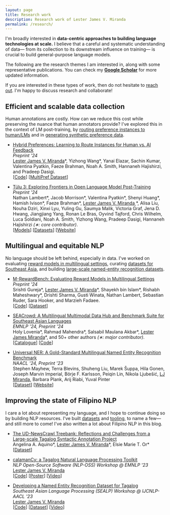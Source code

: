 ```yaml
---
layout: page
title: Research work
description: Research work of Lester James V. Miranda
permalink: /research/
---
```


<!-- 【[🎓 Google Scholar](https://scholar.google.co.jp/citations?user=2RtnNKEAAAAJ&hl=en)】
【[📚 Semantic Scholar](https://www.semanticscholar.org/author/Lester-James-Validad-Miranda/13614871)】 -->

I'm broadly interested in **data-centric approaches to building language technologies at scale.**
I believe that a careful and systematic understanding of data&mdash; from its collection to its downstream influence on training&mdash; is crucial to build general-purpose language models.

The following are the research themes I am interested in, along with some representative publications.
You can check my [**Google Scholar**](https://scholar.google.co.jp/citations?user=2RtnNKEAAAAJ&hl=en) for more updated information.

If you are interested in these types of work, then do not hesitate to [reach out](mailto:ljvmiranda@gmail.com).
I'm happy to discuss research and collaborate!

## Efficient and scalable data collection

Human annotations are costly. How can we reduce this cost while preserving the nuance that human annotators provide? I've explored this in the context of LM post-training, by [routing preference instances to human/LMs](https://arxiv.org/abs/2410.19133) and in [generating synthetic preference data](https://arxiv.org/abs/2411.15124).

- [Hybrid Preferences: Learning to Route Instances for Human vs. AI Feedback](https://arxiv.org/abs/2410.19133)
  <br>_Preprint '24_
  <br><u>Lester James V. Miranda</u>\*, Yizhong Wang\*, Yanai Elazar, Sachin Kumar, Valentina Pyatkin, Faeze Brahman, Noah A. Smith, Hannaneh Hajishirzi, and Pradeep Dasigi.
  <br>[[Code](https://github.com/allenai/hybrid-preferences)] [[MultiPref Dataset](https://huggingface.co/datasets/allenai/multipref)]

- [T&uuml;lu 3: Exploring Frontiers in Open Language Model Post-Training](https://arxiv.org/abs/2411.15124)
  <br>_Preprint '24_
  <br>Nathan Lambert\*, Jacob Morrison\*, Valentina Pyatkin\*, Shenyi Huang\*, Hamish Ivison\*, Faeze Brahman\*, <u>Lester James V. Miranda </u>\*, Alisa Liu, Nouha Dziri, Xinxi Lyu, Yuling Gu, Saumya Malik, Victoria Graf, Jena D. Hwang, Jiangjiang Yang, Ronan Le Bras, Oyvind Tajford, Chris Wilhelm, Luca Soldiani, Noah A. Smith, Yizhong Wang, Pradeep Dasigi, Hannaneh Hajishirzi _(&lowast;: core contributor)_.
  <br>[[Models](https://huggingface.co/collections/allenai/tulu-3-models-673b8e0dc3512e30e7dc54f5)] [[Datasets](https://huggingface.co/collections/allenai/tulu-3-datasets-673b8df14442393f7213f372)] [[Website](https://allenai.org/tulu)]

## Multilingual and equitable NLP

No language should be left behind, especially in data.
I've worked on evaluating [reward models in multilingual settings](https://arxiv.org/abs/2410.15522), curating [datasets for Southeast Asia](https://arxiv.org/abs/2406.10118), and building [large-scale named-entity recognition datasets](https://arxiv.org/abs/2311.09122).

- [M-RewardBench: Evaluating Reward Models in Multilingual Settings](https://arxiv.org/abs/2410.15522)
  <br>_Preprint '24_
  <br>Srishti Gureja\*, <u>Lester James V. Miranda</u>\*, Shayekh bin Islam\*, Rishabh Maheshwary\*, Drishti Sharma, Gusti Winata, Nathan Lambert, Sebastian Ruder, Sara Hooker, and Marzieh Fadaee.
  <br>[[Code](https://github.com/for-ai/aya_rm_multilingual)] [[Dataset](https://huggingface.co/collections/C4AI-Community/multilingual-rewardbench-66dcbf2bfc68bfbb93feebd7)]

- [SEACrowd: A Multilingual Multimodal Data Hub and Benchmark Suite for Southeast Asian Languages](https://aclanthology.org/2024.emnlp-main.296/)
  <br>_EMNLP '24, Preprint '24_
  <br>Holy Lovenia\*, Rahmad Mahendra\*, Salsabil Maulana Akbar\*, <u>Lester James Miranda</u>\*, and 50+ other authors _(&lowast;: major contributor)_.
  <br>[[Catalogue](https://seacrowd.github.io/seacrowd-catalogue)] [[Code](https://github.com/SEACrowd/seacrowd-datahub)]

- [Universal NER: A Gold-Standard Multilingual Named Entity Recognition Benchmark](https://aclanthology.org/2024.naacl-long.243/)
  <br>_NAACL '24, Preprint '23_
  <br>Stephen Mayhew, Terra Blevins, Shuheng Liu, Marek &Scaron;uppa, Hila Gonen, Joseph Marvin Imperial, B&ouml;rje F. Karlsson, Peiqin Lin, Nikola Ljube&scaron;ic&#769;, <u>LJ Miranda</u>, Barbara Plank, Arij Riabi, Yuval Pinter
  <br> [[Dataset](https://dataverse.harvard.edu/dataset.xhtml?persistentId=doi:10.7910/DVN/GQ8HDL)] [[Website](https://www.universalner.org/)]

## Improving the state of Filipino NLP

I care a lot about representing my language, and I hope to continue doing so by building NLP resources.
I've built [datasets](https://aclanthology.org/2023.sealp-1.2/) and [tooling](https://aclanthology.org/2023.nlposs-1.1/), to name a few&mdash;and still more to come! I've also written a lot about Filipino NLP in this blog.

- [The UD-NewsCrawl Treebank: Reflections and Challenges from a Large-scale Tagalog Syntactic Annotation Project]()
  <br>Angelina A. Aquino\*, <u>Lester James V. Miranda</u>\*, Elsie Marie T. Or\*
  <br>[[Dataset](https://huggingface.co/collections/UD-Filipino/universal-dependencies-for-tagalog-67573d625baa5036fd59b317)]

- [calamanCy: a Tagalog Natural Language Processing Toolkit](https://aclanthology.org/2023.nlposs-1.1/)
  <br>_NLP Open-Source Software (NLP-OSS) Workshop @ EMNLP '23_
  <br> <u>Lester James V. Miranda</u>
  <br> [[Code](https://github.com/ljvmiranda921/calamanCy)] [[Poster](/assets/png/calamancy/poster.png)] [[Video](https://youtu.be/2fbzs1KbFTQ?si=_vKEY11Z1Jzuaxeu)]

- [Developing a Named Entity Recognition Dataset for Tagalog](https://aclanthology.org/2023.sealp-1.2/)
  <br>_Southeast Asian Language Processing (SEALP) Workshop @ IJCNLP-AACL '23_
  <br> <u>Lester James V. Miranda</u>
  <br> [[Code](https://github.com/ljvmiranda921/calamanCy/tree/master/reports/aacl2023/benchmark)] [[Dataset](https://huggingface.co/datasets/ljvmiranda921/tlunified-ner)] [[Video](https://www.youtube.com/watch?v=WAJ8IEIHuiM)]
